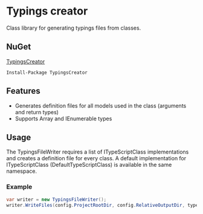 # Typings creator

Class library for generating typings files from classes.

## NuGet

[TypingsCreator ](https://www.nuget.org/packages/TypingsCreator/)

```
Install-Package TypingsCreator
```

## Features

* Generates definition files for all models used in the class (arguments and return types)
* Supports Array and IEnumerable types

## Usage

The TypingsFileWriter requires a list of ITypeScriptClass implementations and creates a definition file for every class.
A default implementation for ITypeScriptClass (DefaultTypeScriptClass) is available in the same namespace. 

### Example

```csharp
var writer = new TypingsFileWriter();
writer.WriteFiles(config.ProjectRootDir, config.RelativeOutputDir, typeScriptClasses);
```
